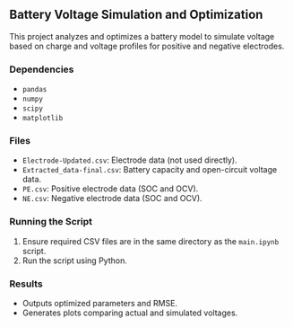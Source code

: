 ## Battery Voltage Simulation and Optimization

This project analyzes and optimizes a battery model to simulate voltage based on charge and voltage profiles for positive and negative electrodes.

### Dependencies
- `pandas`
- `numpy`
- `scipy`
- `matplotlib`

### Files
- `Electrode-Updated.csv`: Electrode data (not used directly).
- `Extracted_data-final.csv`: Battery capacity and open-circuit voltage data.
- `PE.csv`: Positive electrode data (SOC and OCV).
- `NE.csv`: Negative electrode data (SOC and OCV).

### Running the Script
1. Ensure required CSV files are in the same directory as the `main.ipynb` script.
2. Run the script using Python.

### Results
- Outputs optimized parameters and RMSE.
- Generates plots comparing actual and simulated voltages.
